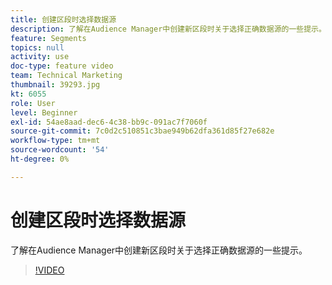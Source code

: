 ```yaml
---
title: 创建区段时选择数据源
description: 了解在Audience Manager中创建新区段时关于选择正确数据源的一些提示。
feature: Segments
topics: null
activity: use
doc-type: feature video
team: Technical Marketing
thumbnail: 39293.jpg
kt: 6055
role: User
level: Beginner
exl-id: 54ae8aad-dec6-4c38-bb9c-091ac7f7060f
source-git-commit: 7c0d2c510851c3bae949b62dfa361d85f27e682e
workflow-type: tm+mt
source-wordcount: '54'
ht-degree: 0%

---
```


# 创建区段时选择数据源

了解在Audience Manager中创建新区段时关于选择正确数据源的一些提示。

>[!VIDEO](https://video.tv.adobe.com/v/39293/?quality=12&learn=on)
